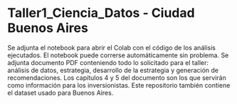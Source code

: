 # Taller1_Ciencia_Datos - Ciudad Buenos Aires
Se adjunta el notebook para abrir el Colab con el código de los análisis ejecutados. El notebook puede correrse automáticamente sin problema.
Se adjunta documento PDF conteniendo todo lo solicitado para el taller: análisis de datos, estrategia, desarrollo de la estrategia y generación de recomendaciones. Los capítulos 4 y 5 del documento son los que servirán como información para los inversionistas.
Este repositorio también contiene el dataset usado para Buenos Aires.
